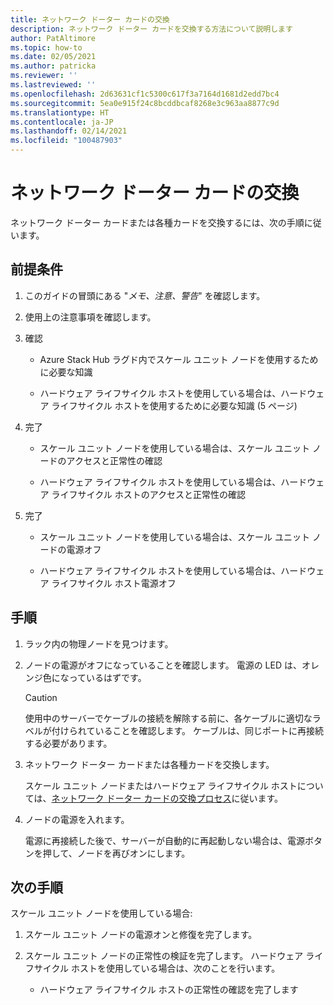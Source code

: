 ```yaml
---
title: ネットワーク ドーター カードの交換
description: ネットワーク ドーター カードを交換する方法について説明します
author: PatAltimore
ms.topic: how-to
ms.date: 02/05/2021
ms.author: patricka
ms.reviewer: ''
ms.lastreviewed: ''
ms.openlocfilehash: 2d63631cf1c5300c617f3a7164d1681d2edd7bc4
ms.sourcegitcommit: 5ea0e915f24c8bcddbcaf8268e3c963aa8877c9d
ms.translationtype: HT
ms.contentlocale: ja-JP
ms.lasthandoff: 02/14/2021
ms.locfileid: "100487903"
---
```

# <a name="replacing-a-network-daughter-card"></a>ネットワーク ドーター カードの交換

ネットワーク ドーター カードまたは各種カードを交換するには、次の手順に従います。

## <a name="prerequisites"></a>前提条件

1.  このガイドの冒頭にある "*メモ、注意、警告*" を確認します。

2.  使用上の注意事項を確認します。

3.  確認

    -   Azure Stack Hub ラグド内でスケール ユニット ノードを使用するために必要な知識

    -   ハードウェア ライフサイクル ホストを使用している場合は、ハードウェア ライフサイクル ホストを使用するために必要な知識 (5 ページ)

4.  完了

    -   スケール ユニット ノードを使用している場合は、スケール ユニット ノードのアクセスと正常性の確認

    -   ハードウェア ライフサイクル ホストを使用している場合は、ハードウェア ライフサイクル ホストのアクセスと正常性の確認

5.  完了

    -   スケール ユニット ノードを使用している場合は、スケール ユニット ノードの電源オフ

    -   ハードウェア ライフサイクル ホストを使用している場合は、ハードウェア ライフサイクル ホスト電源オフ


## <a name="steps"></a>手順

1.  ラック内の物理ノードを見つけます。

2.  ノードの電源がオフになっていることを確認します。 電源の LED は、オレンジ色になっているはずです。

    > [!CAUTION]
    > 使用中のサーバーでケーブルの接続を解除する前に、各ケーブルに適切なラベルが付けられていることを確認します。 ケーブルは、同じポートに再接続する必要があります。
    
3.  ネットワーク ドーター カードまたは各種カードを交換します。

    スケール ユニット ノードまたはハードウェア ライフサイクル ホストについては、[ネットワーク ドーター カードの交換プロセス](https://www.dell.com/support/manuals/us/en/04/poweredge-r640/per640_ism_pub/dell-emc-poweredge-r640-overview?guid=guid-f39be9ba-158c-45e3-b8b1-f07bb750d6d4)に従います。
    
4.  ノードの電源を入れます。

    電源に再接続した後で、サーバーが自動的に再起動しない場合は、電源ボタンを押して、ノードを再びオンにします。
    
## <a name="next-steps"></a>次の手順

スケール ユニット ノードを使用している場合:

1.  スケール ユニット ノードの電源オンと修復を完了します。

2.  スケール ユニット ノードの正常性の検証を完了します。 ハードウェア ライフサイクル ホストを使用している場合は、次のことを行います。

    -   ハードウェア ライフサイクル ホストの正常性の確認を完了します
    
